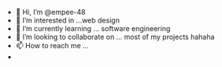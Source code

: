 - 👋 Hi, I’m @empee-48
- 👀 I’m interested in ...web design
- 🌱 I’m currently learning ... software engineering
- 💞️ I’m looking to collaborate on ... most of my projects hahaha
- 📫 How to reach me ...
- 

<!---
empee-48/empee-48 is a ✨ special ✨ repository because its `README.md` (this file) appears on your GitHub profile.
You can click the Preview link to take a look at your changes.
--->
